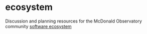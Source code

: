 # ecosystem
Discussion and planning resources for the McDonald Observatory community [software ecosystem](https://en.wikipedia.org/wiki/Software_ecosystem)
